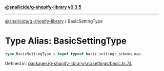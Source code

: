 [**@snailicide/g-shopify-library v0.3.5**](../README.md)

---

[@snailicide/g-shopify-library](../README.md) / BasicSettingType

# Type Alias: BasicSettingType

```ts
type BasicSettingType = keyof typeof basic_settings_schema_map
```

Defined in:
[packages/g-shopify-library/src/settings/basic.ts:74](https://github.com/gbtunney/snailicide-monorepo/blob/master/packages/g-shopify-library/src/settings/basic.ts#L74)
